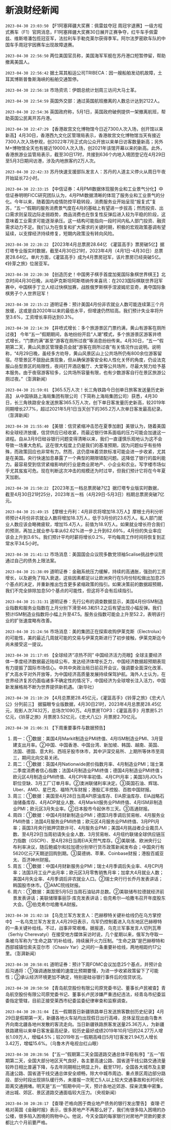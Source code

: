 # 新浪财经新闻
`2023-04-30 23:03:50` 【F1阿塞拜疆大奖赛：佩雷兹夺冠 周冠宇退赛】一级方程式赛车（F1）官网消息，F1阿塞拜疆大奖赛30日展开正赛争夺，红牛车手佩雷兹、维斯塔潘包揽冠亚军，法拉利车手勒克莱尔获得季军。阿尔法罗密欧车队的中国车手周冠宇因赛车出现故障退赛。

`2023-04-30 22:56:50` 两位美国官员称，美国海军军舰在苏丹港口短暂停留，帮助撤离美国人。

`2023-04-30 22:56:42` 据土耳其船运公司TRIBECA：因一艘船舶发动机故障，土耳其博斯普鲁斯海峡的船舶交通暂停。

`2023-04-30 22:56:18` 市场资讯：伊朗总统计划周三访问大马士革。

`2023-04-30 22:54:59` 英国外交部：通过英国航班撤离的人数总计达到2122人。

`2023-04-30 22:54:36` 英国政府称，5月1日，英国政府破例提供一架撤离航班，帮助英国公民离开苏丹港。

`2023-04-30 22:47:29` 【香港故宫文化博物馆今日近7300人次入场，创开馆以来新高】4月30日，香港西九文化区管理局表示，香港故宫文化博物馆当天有接近7300人次入场参观，创2022年7月正式向公众开放以来单日访客数量新高；另外M+博物馆全天也有接近19000人次入场，创2021年该馆开幕以来的新高。此外，香港旅游业监管局表示，截至30日17时，共接到636个内地入境团登记在4月29日至5月3日期间访港，涉及内地旅客约2万人次。

`2023-04-30 22:42:33` 苏丹快速支援部队发言人：苏丹的人道主义停火从周日午夜开始延长72小时。

`2023-04-30 22:33:15` 【中信证券：4月PMI数据体现服务业和工业景气分化】中信证券明明FICC研究团队认为，4月PMI数据清晰的体现了服务业和工业景气的分化。今年以来，随着国内疫情防控平稳转段，消费服务业开始呈现“报复式”复苏，“五一”假期的服务消费景气度在4月的基础上有望进一步拔高；然而投资、出口需求则呈现边际走弱趋势，商品消费也在恢复性反弹后进入较为平稳的阶段，这意味着工业需求可能逐渐承压。这一结构可能指向一段时间内私人部门投资、融资需求动力不足。我们认为在恢复和扩大需求的关键时期，积极的宏观政策基调有望延续，以支撑经济持续修复，短期内政策没有转向风险。

`2023-04-30 22:28:22` 【2023年4月总票房28.64亿 《灌篮高手》票房破5亿】据灯塔专业版实时数据，截至4月30日21时，2023年4月（4月1日-4月30日）总票房28.64亿。单片方面，《灌篮高手》成为4月票房冠军，该片票房已经突破5亿。《铃芽之旅》位居亚军。

`2023-04-30 22:20:30` 【创造历史！中国男子棋手首度加冕国际象棋世界棋王】北京时间4月30日晚，从哈萨克斯坦阿斯塔纳传来喜讯：在2023国际棋联世界冠军赛中，中国棋手丁立人经过快棋加赛，战胜俄罗斯棋手涅波姆尼亚奇，勇夺国际象棋男子个人世界冠军！

`2023-04-30 22:15:22` 道明证券：预计美国4月份非农就业人数可能连续第三个月放缓，这或是自2020年以来的最低水平，但增速仍然较高。我们预计失业率将升至3.6%，工资增长率将达到0.3%。

`2023-04-30 22:14:39` 【井喷式增长：多个旅游景区门票约满，黄山有游客在厕所过夜】 今年“五一”假期期间，各地纷纷开启“人潮”模式，多个旅游景区游客井喷式增长，“门票约满”甚至“游客在厕所过夜”等消息纷纷传来。4月30日，“五一”假期第二天，黄山风景区管理委员会就“游客在厕所过夜”有关情况作出说明。说明称，“4月29日晚，虽经多方劝导，黄山风景区山上公共场所仍有800余位游客留宿。尽管景区不鼓励此类现象，但从确保游客安全和人性化关怀的角度，仍设法克服山岳型景区的局限性，夜间打开酒店餐厅、大堂等公共场所，尽最大努力给予基本服务。由于夜宿游客较多，公共场所容量有限，也有少数游客自行在景区旅游公厕过夜。”（澎湃新闻）

`2023-04-30 21:59:01` 【365.5万人次！长三角铁路今日创单日旅客发送量历史新高】 从中国铁路上海局集团有限公司（下简称上海局集团公司）获悉，4月30日，长三角铁路安全发送旅客365.5万人次，创下单日客发量历史新高，较2019年同期增长27.7%，超过2021年5月1日当天创下的365.2万人次单日客发最高纪录。（澎湃新闻）

`2023-04-30 21:55:40` 【美银：信贷紧缩冲击恐在夏季加剧】美银认为，随着美国和全球经济放缓，信贷供应已经收紧，而最近银行体系面临的压力可能会加速这一进程。自从3月9日硅谷银行问题变得清晰以来，我们一直谨慎乐观地认为这不会导致一场重大危机。这在很大程度上仍是我们的基准预期，因为问题似乎有些特殊，而政策回应也非常有力。然而，这仍意味着贷款标准可能会进一步收紧，尤其是在美国。央行快速加息暴露了一个典型的期限错配问题。这降低了银行的盈利能力。最容易受到信贷紧缩影响的行业是商业房地产、小企业和农业。写字楼市场似乎尤其岌岌可危。现在判断这次冲击的规模还为时过早，但我们预计它将在今年夏天加剧。

`2023-04-30 21:50:22` 【2023年五一档总票房破7亿】据灯塔专业版实时数据，截至4月30日21时25分，2023年五一档（4月29日-5月3日）档期总票房突破7亿元。

`2023-04-30 21:49:15` 【摩根士丹利：4月非农将增加18.3万人】摩根士丹利分析师预计4月份非农就业人数将增加18.3万人，低于3月份的23.6万人。私人部门就业人数应该会略微疲软，增加15.4万人，前值为18.9万人。如果就业增长符合我们的预测，再加上就业参与率从62.62%进一步上升到62.69%，4月份的失业率应该会上升到3.6%。我们预计平均时薪将增长0.2%，平均每周工作时间将恢复到正常水平34.5小时。

`2023-04-30 21:41:12` 市场消息：美国国会众议院多数党领袖Scalise挑战参议院通过自己的债务上限法案。

`2023-04-30 21:38:09` 道明证券：金融系统压力缓解，持续的高通胀，强劲的工资增长，以及避免了陷入衰退，这些因素都足以让欧洲央行在5月份轻松做出加息25个基点的决定，并重新推出包含更多紧缩政策的指引。如果决策前的数据超预期，我们不完全排除加息50个基点的可能性，但这将不会有后续指引。

`2023-04-30 21:31:31` 道明证券：先行公布的调查数据显示，美国4月份ISM制造业指数和服务业指数在上月分别下滑至46.3和51.2之后有望出现小幅反弹。我们预计ISM制造业指数将小幅上升至47.5。服务业指数可能会上升至52.2，表明该行业的扩张速度略有改善。

`2023-04-30 21:24:56` 市场消息：美的集团正在探索收购伊莱克斯（Electrolux）的可能性，美的最近几周就可能的交易与伊莱克斯进行了初步接触，伊莱克斯迄今尚未接受这一提议。

`2023-04-30 21:17:05` 【全球经济“凉热不同” 中国经济活力亮眼】全球主要经济体一季度经济数据最近陆续公布，发达经济体增长乏力，中国经济数据超预期表现有力提振了国际市场信心。中共中央政治局日前召开会议，强调要全面深化改革、扩大高水平对外开放等，为中国经济高质量发展持续保驾护航。海外人士认为，在世界经济复苏仍面临诸多不确定性的情况下，中国经济为全球增长注入活力，中国新发展格局不断为世界提供新机遇。（新华社）

`2023-04-30 21:10:29` 【4月总票房28.45亿元，《灌篮高手》《铃芽之旅》《忠犬八公》分列前三】
据猫眼专业版数据，4月30日21时，2023年4月总票房28.45亿元，观影人次7432万，总场次1090万。4月票房TOP3：《灌篮高手》月票房5.21亿元，《铃芽之旅》月票房3.52亿元，《忠犬八公》月票房2.70亿元。

`2023-04-30 21:06:31` 【下周重要事件与数据预告】 
1. 周一：①数据：美国4月Markit制造业PMI终值、4月ISM制造业PMI、3月营建支出月率。②中国、中国香港、中国台湾、新加坡、韩国、越南、英国、法国、德国、意大利、西班牙股市休市，其中沪深交易所、上期所等休市至周三，期间北向交易关闭。
2. 周二：①数据：英国4月Nationwide房价指数月率、4月制造业PMI；瑞士第二季度消费者信心指数；法国4月制造业PMI终值；德国4月制造业PMI终值；欧元区4月制造业PMI终值、4月CPI年率初值、4月CPI月率；美国3月JOLTs职位空缺、3月工厂订单月率。②澳洲联储利率决定。③英国石油、辉瑞、Uber、AMD、星巴克、福特汽车财报；港股汇丰控股、百胜中国财报。
3. 周三：①数据：美国至4月28日当周API原油库存、EIA原油库存、EIA战略石油储备库存、4月ADP就业人数、4月Markit服务业PMI终值、4月ISM非制造业PMI；欧元区3月失业率。②日本股市今起休市三天。③高通财报。
4. 周四：①数据：中国4月财新制造业PMI；德国3月季调后贸易帐、4月服务业PMI终值；法国4月服务业PMI终值；欧元区4月服务业PMI终值、3月PPI月率；英国3月央行抵押贷款许可、4月服务业PMI；美国4月挑战者企业裁员人数、至4月29日当周初请失业金人数、3月贸易帐、4月纽约联储全球供应链压力指数（GSCPI）、至4月28日当周EIA天然气库存。②美联储、欧洲央行公布利率决议，随后鲍威尔和拉加德分别举行货币政策新闻发布会；中国央行有5620亿元7天期逆回购到期。③莫德纳、苹果、Coinbase财报；港股百威亚太、百济神州财报。
5. 周五：①数据：中国4月财新服务业PMI；瑞士4月季调后失业率、4月CPI月率；法国3月工业产出月率；欧元区3月零售销售月率；加拿大4月就业人数；美国4月失业率、4月季调后非农就业人口。②瑞士央行行长乔丹发表讲话；韩国股市休市。③AMC院线财报。
6. 周六：①数据：美国至5月5日当周石油钻井总数。②美联储布拉德就经济前景发表讲话；美联储理事丽莎·库克发表讲话；伯克希尔—哈撒韦召开年度股东大会。③伯克希尔哈撒韦A财报。

`2023-04-30 21:02:18` 【乌克兰军方发言人：巴赫穆特关键补给线仍在乌方掌控中】 一名乌克兰军方发言人4月29日表示，乌军仍控制着进入乌东地区巴赫穆特的一条关键补给线。不过，战事非常艰难。据报道，乌克兰军事发言人切列瓦蒂（Serhiy Cherevatyi）在接受地方媒体采访时说，几个星期以来，俄军为夺取一条被乌军称为“生命之路”的补给线，持续展开火力压制。“生命之路”是巴赫穆特和西部城镇恰索夫亚尔市（Chasiv Yar）之间的一条重要补给线，两地相距约17公里。（澎湃新闻）

`2023-04-30 20:58:01` 道明证券：预计下周FOMC会议加息25个基点，并预计会后沟通将：①强调通胀放缓的速度比预期要慢，为进一步收紧政策留下了可能性；②承认经济环境更加不确定，特别是硅谷银行事件后的信贷状况。

`2023-04-30 20:50:50` 【青岛航空股份有限公司原党委书记、董事长卢民被查】青岛航空股份有限公司原党委书记、董事长卢民涉嫌严重违纪违法，经青岛市纪委监委指定管辖，目前正接受莱西市纪委监委纪律审查和监察调查。

`2023-04-30 20:31:04` 【五一假期首日新疆铁路单日发送旅客数创历史纪录】4月29日是假期第一天，新疆各地火车站均出现假日出行高峰，总体呈现出由乌鲁木齐向南北疆各地州发散的客流走向。当日新疆铁路旅客发送量25.36万人，为新疆铁路建局以来单日客发最高纪录，较历史最好成绩2019年10月1日的24.27万人增长1.09万人，增幅4.5%；较2019年五一假期高峰日5月1日客发21.94万人增长3.42万，增幅15.6%。（乌鲁木齐电视台红山眼）

`2023-04-30 20:28:56` 【“五一”假期第二天全国道路交通总体平稳有序】“五一”假期第二天，全国大部分地区天气良好，各主要高速公路、国省道干线公路交通流量较昨日相比普遍下降，与去年同期相比明显上升。截至17时，全国各大城市及主要高速公路、国省道干线交通总体安全顺畅，除大中城市周边、重点景区周边部分路段、部分时段出现排队缓行外，未接报一次死亡5人以上较大交通事故和长时间长距离交通拥堵。明天是“五一”假期中间一天，预计各地近郊游、探亲流集中密集，进出城、郊区、景区道路交通面临较大压力。（央视新闻）

`2023-04-30 20:28:17` 【查理·芒格向困于商业地产债务的银行发出警告】 查理·芒格对英国《金融时报》表示，很多房地产不再那么好了，我们有很多陷入困境的办公楼，很多陷入困境的购物中心。他说，今天全国的每家银行对房地产贷款的要求都比六个月前要严格。

